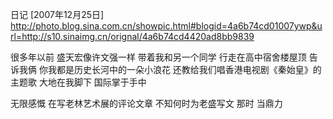 日记 [2007年12月25日]
http://photo.blog.sina.com.cn/showpic.html#blogid=4a6b74cd01007ywp&url=http://s10.sinaimg.cn/orignal/4a6b74cd4420ad8bb9839
 
很多年以前
盛天宏像许文强一样 
带着我和另一个同学
行走在高中宿舍楼屋顶
告诉我俩
你我都是历史长河中的一朵小浪花
还教给我们唱香港电视剧《秦始皇》的主题歌
大地在我脚下
国际掌于手中
 
无限感慨
在写老林艺术展的评论文章
不知何时为老盛写文
那时
当鼎力
 
